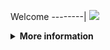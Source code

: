 Welcome
--------|
![](https://media.tenor.com/iVCiM9W7cvYAAAAd/welcome.gif)

<details>
  <summary><b>More information</b></summary>
  
#### ★ Social Accounts ★
<a href="https://www.facebook.com/Denventa.Xayonara.Team.UnlimitedARMY"><img src="https://raw.githubusercontent.com/Dumai-991/Dumai-991/main/Image/images.png" alt="alt text" width="75" height="75"></a>
# ✭ ELITE CRACK
### Dibuat Dengan ❤️ Oleh Dapunta & Rizal
```
Author:
- Dapunta Khurayra X
- Muhamad Rizal Fiansyah Id

Terimakasih Kepada :
- Angga Kurniawan - Yayan XD
- Boy Hamzah      - Latip Harkat
- Zacky Tricker   - Sutan Ubay
- Rizky Dev       - Iqbal Dev
- Aap Afandi      - Fallen
- Rizky Leviathan - Hanifan
- Dvanmeploph     - [ Ferly ]
```
### ⇨  Fitur Login
```
[✯] Login Cookies  
[✯] Login Token  
[✯] Cookies/Token Awet  
```
### ⇨  Fitur Crack
```
[✯] Crack Dari Teman, Public, Followers, Likers    
[✯] Crack Default/Manual Pass  
[✯] Crack Metode Api, Mbasic, Free FB  
[✯] Crack With TTL/DOB  
```
### ⇨  Install Script Di Termux
```
termux-change-repo
rm -rf $HOME/elite
pkg update && pkg upgrade
pkg install python git -y
pkg install python-pip
git clone https://github.com/Dvanmeploph/elite
```
### ⇨  Menjalankan Script
```
cd elite
git pull
pip3 install -r requirements.txt
python run.py
```
### ⇨  Informasi
```
[!] Bedanya Metode Crack Apaan Ngab? Nih :
✯ ---> API = Pake Metode Lama, Cracknya Cepet Tapi Gampang Kena Spam, Sebab Udah Diupdate Sama Pihak Facebook, Not Recommended
✯ ---> Mbasic = Metode Lama Yang Masih Valid Sampe Sekarang, Cracknya Lumayan Lambat, Tapi Jarang Kena Spam, Makanya Recommended
✯ ---> Free = Seperti Mbasic, Bedanya Ganti Tempat Login Aja, Cracknya Paling Lambat, Gak Kena Spam, Kemungkinan Dapet OK
```
### ⇨  Screenshot
![Elite SC](https://user-images.githubusercontent.com/76211798/144189821-d3a6a022-8277-4215-af79-4e77b4c99161.jpg)
